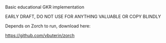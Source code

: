 Basic educational GKR implementation

EARLY DRAFT, DO NOT USE FOR ANYTHING VALUABLE OR COPY BLINDLY

Depends on Zorch to run, download here:

https://github.com/vbuterin/zorch
